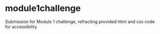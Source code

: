 # module1challenge
Submission for Module 1 challenge, refracting provided html and css code for accessibility
